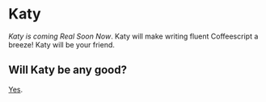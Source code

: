 Katy
===

*Katy is coming Real Soon Now*. Katy will make writing fluent Coffeescript a breeze! Katy will be your friend.

## Will Katy be any good?

[Yes][y].

[y]: http://news.ycombinator.com/item?id=3067434

